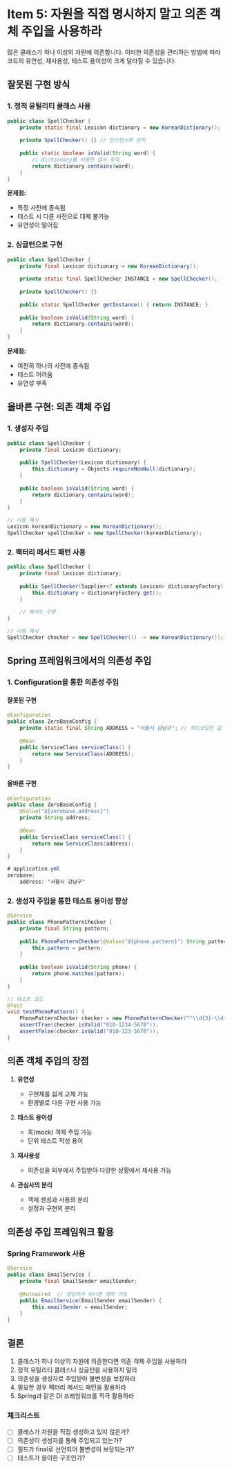 # Item 5: 자원을 직접 명시하지 말고 의존 객체 주입을 사용하라

많은 클래스가 하나 이상의 자원에 의존합니다. 이러한 의존성을 관리하는 방법에 따라 코드의 유연성, 재사용성, 테스트 용이성이 크게 달라질 수 있습니다.

## 잘못된 구현 방식

### 1. 정적 유틸리티 클래스 사용
```java
public class SpellChecker {
    private static final Lexicon dictionary = new KoreanDictionary();
    
    private SpellChecker() {} // 인스턴스화 방지
    
    public static boolean isValid(String word) {
        // dictionary를 사용한 검사 로직
        return dictionary.contains(word);
    }
}
```
**문제점:**
- 특정 사전에 종속됨
- 테스트 시 다른 사전으로 대체 불가능
- 유연성이 떨어짐

### 2. 싱글턴으로 구현
```java
public class SpellChecker {
    private final Lexicon dictionary = new KoreanDictionary();
    
    private static final SpellChecker INSTANCE = new SpellChecker();
    
    private SpellChecker() {}
    
    public static SpellChecker getInstance() { return INSTANCE; }
    
    public boolean isValid(String word) {
        return dictionary.contains(word);
    }
}
```
**문제점:**
- 여전히 하나의 사전에 종속됨
- 테스트 어려움
- 유연성 부족

## 올바른 구현: 의존 객체 주입

### 1. 생성자 주입
```java
public class SpellChecker {
    private final Lexicon dictionary;
    
    public SpellChecker(Lexicon dictionary) {
        this.dictionary = Objects.requireNonNull(dictionary);
    }
    
    public boolean isValid(String word) {
        return dictionary.contains(word);
    }
}

// 사용 예시
Lexicon koreanDictionary = new KoreanDictionary();
SpellChecker spellChecker = new SpellChecker(koreanDictionary);
```

### 2. 팩터리 메서드 패턴 사용
```java
public class SpellChecker {
    private final Lexicon dictionary;
    
    public SpellChecker(Supplier<? extends Lexicon> dictionaryFactory) {
        this.dictionary = dictionaryFactory.get();
    }
    
    // 메서드 구현
}

// 사용 예시
SpellChecker checker = new SpellChecker(() -> new KoreanDictionary());
```

## Spring 프레임워크에서의 의존성 주입

### 1. Configuration을 통한 의존성 주입

#### 잘못된 구현
```java
@Configuration
public class ZeroBaseConfig {
    private static final String ADDRESS = "서울시 강남구"; // 하드코딩된 값
    
    @Bean
    public ServiceClass serviceClass() {
        return new ServiceClass(ADDRESS);
    }
}
```

#### 올바른 구현
```java
@Configuration
public class ZeroBaseConfig {
    @Value("${zerobase.address}")
    private String address;
    
    @Bean
    public ServiceClass serviceClass() {
        return new ServiceClass(address);
    }
}

# application.yml
zerobase:
    address: '서울시 강남구'
```

### 2. 생성자 주입을 통한 테스트 용이성 향상
```java
@Service
public class PhonePatternChecker {
    private final String pattern;
    
    public PhonePatternChecker(@Value("${phone.pattern}") String pattern) {
        this.pattern = pattern;
    }
    
    public boolean isValid(String phone) {
        return phone.matches(pattern);
    }
}

// 테스트 코드
@Test
void testPhonePattern() {
    PhonePatternChecker checker = new PhonePatternChecker("^\\d{3}-\\d{4}-\\d{4}$");
    assertTrue(checker.isValid("010-1234-5678"));
    assertFalse(checker.isValid("010-123-5678"));
}
```

## 의존 객체 주입의 장점

1. **유연성**
    - 구현체를 쉽게 교체 가능
    - 환경별로 다른 구현 사용 가능

2. **테스트 용이성**
    - 목(mock) 객체 주입 가능
    - 단위 테스트 작성 용이

3. **재사용성**
    - 의존성을 외부에서 주입받아 다양한 상황에서 재사용 가능

4. **관심사의 분리**
    - 객체 생성과 사용의 분리
    - 설정과 구현의 분리

## 의존성 주입 프레임워크 활용

### Spring Framework 사용
```java
@Service
public class EmailService {
    private final EmailSender emailSender;
    
    @Autowired  // 생성자가 하나면 생략 가능
    public EmailService(EmailSender emailSender) {
        this.emailSender = emailSender;
    }
}
```

## 결론

1. 클래스가 하나 이상의 자원에 의존한다면 의존 객체 주입을 사용하라
2. 정적 유틸리티 클래스나 싱글턴을 사용하지 말라
3. 의존성을 생성자로 주입받아 불변성을 보장하라
4. 필요한 경우 팩터리 메서드 패턴을 활용하라
5. Spring과 같은 DI 프레임워크를 적극 활용하라

### 체크리스트
- [ ] 클래스가 자원을 직접 생성하고 있지 않은가?
- [ ] 의존성이 생성자를 통해 주입되고 있는가?
- [ ] 필드가 final로 선언되어 불변성이 보장되는가?
- [ ] 테스트가 용이한 구조인가?